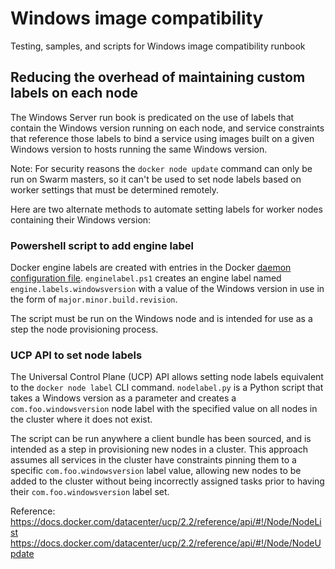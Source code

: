 # Windows image compatibility
Testing, samples, and scripts for Windows image compatibility runbook

## Reducing the overhead of maintaining custom labels on each node
The Windows Server run book is predicated on the use of labels that contain the Windows version running on each node, and service constraints that reference those labels to bind a service using images built on a given Windows version to hosts running the same Windows version.

Note: For security reasons the ```docker node update``` command can only be run on Swarm masters, so it can't be used to set node labels based on worker settings that must be determined remotely.

Here are two alternate methods to automate setting labels for worker nodes containing their Windows version:

### Powershell script to add engine label
Docker engine labels are created with entries in the Docker [daemon configuration file](https://docs.docker.com/engine/reference/commandline/dockerd/#daemon-configuration-file). ```enginelabel.ps1``` creates an engine label named ```engine.labels.windowsversion``` with a value of the Windows version in use in the form of ```major.minor.build.revision```.

The script must be run on the Windows node and is intended for use as a step the node provisioning process.

### UCP API to set node labels
The Universal Control Plane (UCP) API allows setting node labels equivalent to the ```docker node label``` CLI command. ```nodelabel.py``` is a Python script that takes a Windows version as a parameter and creates a ```com.foo.windowsversion``` node label with the specified value on all nodes in the cluster where it does not exist.

The script can be run anywhere a client bundle has been sourced, and is intended as a step in provisioning new nodes in a cluster. This approach assumes all services in the cluster have constraints pinning them to a specific ```com.foo.windowsversion``` label value, allowing new nodes to be added to the cluster without being incorrectly assigned tasks prior to having their ```com.foo.windowsversion``` label set.

Reference: 
https://docs.docker.com/datacenter/ucp/2.2/reference/api/#!/Node/NodeList
https://docs.docker.com/datacenter/ucp/2.2/reference/api/#!/Node/NodeUpdate
